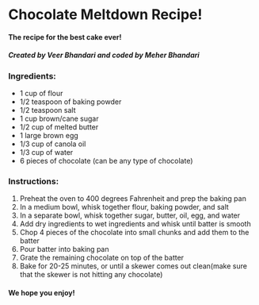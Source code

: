 # Chocolate Meltdown Recipe!
#### The recipe for the best cake ever!
##### *Created by Veer Bhandari and coded by Meher Bhandari*

### Ingredients:
- 1 cup of flour
- 1/2 teaspoon of baking powder
- 1/2 teaspoon salt
- 1 cup brown/cane sugar
- 1/2 cup of melted butter
- 1 large brown egg
- 1/3 cup of canola oil
- 1/3 cup of water
- 6 pieces of chocolate (can be any type of chocolate)

### Instructions:
1. Preheat the oven to 400 degrees Fahrenheit and prep the baking pan
2. In a medium bowl, whisk together flour, baking powder, and salt
3. In a separate bowl, whisk together sugar, butter, oil, egg, and water
4. Add dry ingredients to wet ingredients and whisk until batter is smooth
5. Chop 4 pieces of the chocolate into small chunks and add them to the batter
6. Pour batter into baking pan
7. Grate the remaining chocolate on top of the batter
8. Bake for 20-25 minutes, or until a skewer comes out clean(make sure that the skewer is not hitting any chocolate)

#### We hope you enjoy!